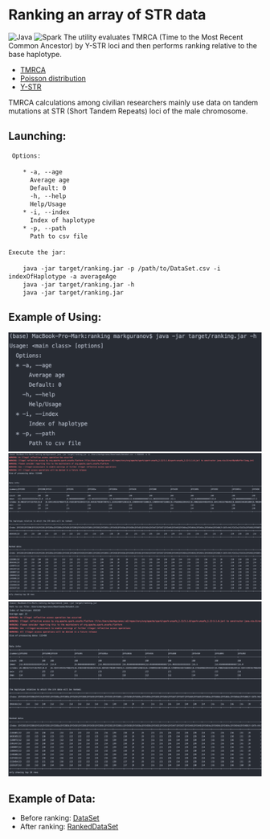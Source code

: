 # Ranking an array of STR data
![Java](https://img.shields.io/badge/-Java-0a0a0a?style=for-the-badge&logo=Java) ![Spark](https://img.shields.io/badge/-Apache&Spark-0a0a0a?style=for-the-badge&logo=Apache&Spark)
The utility evaluates TMRCA (Time to the Most Recent Common Ancestor) by Y-STR loci and then performs ranking relative to the base haplotype.

* [TMRCA](https://en.wikipedia.org/wiki/Most_recent_common_ancestor)
* [Poisson distribution](https://en.wikipedia.org/wiki/Poisson_distribution)
* [Y-STR](https://en.wikipedia.org/wiki/Haplotype#Y-DNA_haplotypes_from_genealogical_DNA_tests)

TMRCA calculations among civilian researchers mainly use data on tandem mutations at STR (Short Tandem Repeats) loci of the male chromosome.




Launching:
---
     Options:

        * -a, --age
          Average age
          Default: 0
          -h, --help
          Help/Usage
        * -i, --index
          Index of haplotype
        * -p, --path
          Path to csv file

    Execute the jar:

        java -jar target/ranking.jar -p /path/to/DataSet.csv -i indexOfHaplotype -a averageAge
        java -jar target/ranking.jar -h
        java -jar target/ranking.jar

Example of Using:
---
![Exanple1](https://github.com/Mark1708/Ranking-STR-data/blob/master/assets/Exanple1.png?raw=true)
![Exanple2](https://github.com/Mark1708/Ranking-STR-data/blob/master/assets/Exanple2.png?raw=true)
![Exanple2](https://github.com/Mark1708/Ranking-STR-data/blob/master/assets/Exanple3.png?raw=true)

Example of Data:
---
* Before ranking: [DataSet](https://github.com/Mark1708/Ranking-STR-data/blob/master/assets/DataSet.csv)
* After ranking: [RankedDataSet](https://github.com/Mark1708/Ranking-STR-data/blob/master/assets/RankedData.csv)